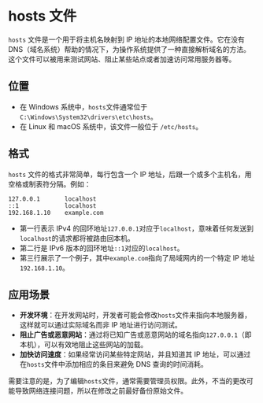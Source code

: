 # hosts 文件

`hosts` 文件是一个用于将主机名映射到 IP 地址的本地网络配置文件。它在没有 DNS（域名系统）帮助的情况下，为操作系统提供了一种直接解析域名的方法。这个文件可以被用来测试网站、阻止某些站点或者加速访问常用服务器等。

## 位置

- 在 Windows 系统中，`hosts`文件通常位于 `C:\Windows\System32\drivers\etc\hosts`。
- 在 Linux 和 macOS 系统中，该文件一般位于 `/etc/hosts`。

## 格式

`hosts` 文件的格式非常简单，每行包含一个 IP 地址，后跟一个或多个主机名，用空格或制表符分隔。例如：

```
127.0.0.1       localhost
::1             localhost
192.168.1.10    example.com
```

- 第一行表示 IPv4 的回环地址`127.0.0.1`对应于`localhost`，意味着任何发送到`localhost`的请求都将被路由回本机。
- 第二行是 IPv6 版本的回环地址`::1`对应的`localhost`。
- 第三行展示了一个例子，其中`example.com`指向了局域网内的一个特定 IP 地址`192.168.1.10`。

## 应用场景

- **开发环境**：在开发网站时，开发者可能会修改`hosts`文件来指向本地服务器，这样就可以通过实际域名而非 IP 地址进行访问测试。
- **阻止广告或恶意网站**：通过将已知广告或恶意网站的域名指向`127.0.0.1`（即本机），可以有效地阻止这些网站的加载。
- **加快访问速度**：如果经常访问某些特定网站，并且知道其 IP 地址，可以通过在`hosts`文件中添加相应的条目来避免 DNS 查询的时间消耗。

需要注意的是，为了编辑`hosts`文件，通常需要管理员权限。此外，不当的更改可能导致网络连接问题，所以在修改之前最好备份原始文件。
